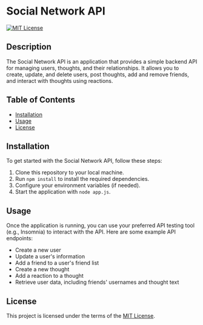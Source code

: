 # Social Network API

[![MIT License](https://img.shields.io/badge/license-MIT-blue.svg)](LICENSE)

## Description

The Social Network API is an application that provides a simple backend API for managing users, thoughts, and their relationships. It allows you to create, update, and delete users, post thoughts, add and remove friends, and interact with thoughts using reactions.

## Table of Contents

- [Installation](#installation)
- [Usage](#usage)
- [License](#license)

## Installation

To get started with the Social Network API, follow these steps:

1. Clone this repository to your local machine.
2. Run `npm install` to install the required dependencies.
3. Configure your environment variables (if needed).
4. Start the application with `node app.js`.

## Usage

Once the application is running, you can use your preferred API testing tool (e.g., Insomnia) to interact with the API. Here are some example API endpoints:

- Create a new user
- Update a user's information
- Add a friend to a user's friend list
- Create a new thought
- Add a reaction to a thought
- Retrieve user data, including friends' usernames and thought text


## License

This project is licensed under the terms of the [MIT License](LICENSE).